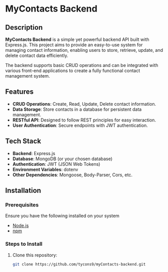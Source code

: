 # MyContacts Backend



## Description

**MyContacts Backend** is a simple yet powerful backend API built with Express.js. This project aims to provide an easy-to-use system for managing contact information, enabling users to store, retrieve, update, and delete contact data efficiently.

The backend supports basic CRUD operations and can be integrated with various front-end applications to create a fully functional contact management system.

## Features

- **CRUD Operations**: Create, Read, Update, Delete contact information.
- **Data Storage**: Store contacts in a database for persistent data management.
- **RESTful API**: Designed to follow REST principles for easy interaction.
- **User Authentication**: Secure endpoints with JWT authentication.

## Tech Stack

- **Backend**: Express.js
- **Database**: MongoDB (or your chosen database)
- **Authentication**: JWT (JSON Web Tokens)
- **Environment Variables**: dotenv
- **Other Dependencies**: Mongoose, Body-Parser, Cors, etc.

## Installation

### Prerequisites

Ensure you have the following installed on your system

- [Node.js](https://nodejs.org/)
- [npm](https://www.npmjs.com/)

### Steps to Install

1. Clone this repository:

   ```bash
   git clone https://github.com/tycons9/myContacts-backend.git
